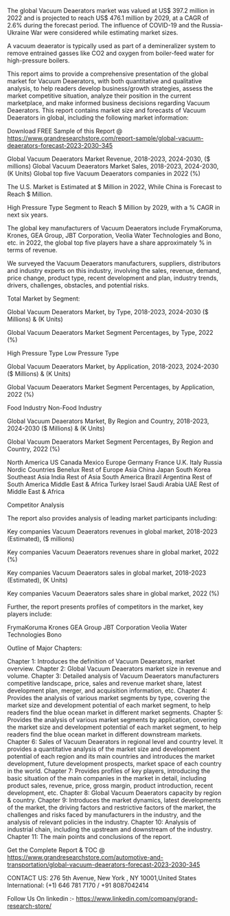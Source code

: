 
The global Vacuum Deaerators market was valued at US$ 397.2 million in 2022 and is projected to reach US$ 476.1 million by 2029, at a CAGR of 2.6% during the forecast period. The influence of COVID-19 and the Russia-Ukraine War were considered while estimating market sizes.

A vacuum deaerator is typically used as part of a demineralizer system to remove entrained gasses like CO2 and oxygen from boiler-feed water for high-pressure boilers.

This report aims to provide a comprehensive presentation of the global market for Vacuum Deaerators, with both quantitative and qualitative analysis, to help readers develop business/growth strategies, assess the market competitive situation, analyze their position in the current marketplace, and make informed business decisions regarding Vacuum Deaerators. This report contains market size and forecasts of Vacuum Deaerators in global, including the following market information:

Download FREE Sample of this Report @ https://www.grandresearchstore.com/report-sample/global-vacuum-deaerators-forecast-2023-2030-345

Global Vacuum Deaerators Market Revenue, 2018-2023, 2024-2030, ($ millions)
Global Vacuum Deaerators Market Sales, 2018-2023, 2024-2030, (K Units)
Global top five Vacuum Deaerators companies in 2022 (%)

The U.S. Market is Estimated at $ Million in 2022, While China is Forecast to Reach $ Million.

High Pressure Type Segment to Reach $ Million by 2029, with a % CAGR in next six years.

The global key manufacturers of Vacuum Deaerators include FrymaKoruma, Krones, GEA Group, JBT Corporation, Veolia Water Technologies and Bono, etc. in 2022, the global top five players have a share approximately % in terms of revenue.

We surveyed the Vacuum Deaerators manufacturers, suppliers, distributors and industry experts on this industry, involving the sales, revenue, demand, price change, product type, recent development and plan, industry trends, drivers, challenges, obstacles, and potential risks.

Total Market by Segment:

Global Vacuum Deaerators Market, by Type, 2018-2023, 2024-2030 ($ Millions) & (K Units)

Global Vacuum Deaerators Market Segment Percentages, by Type, 2022 (%)

High Pressure Type
Low Pressure Type

Global Vacuum Deaerators Market, by Application, 2018-2023, 2024-2030 ($ Millions) & (K Units)

Global Vacuum Deaerators Market Segment Percentages, by Application, 2022 (%)

Food Industry
Non-Food Industry

Global Vacuum Deaerators Market, By Region and Country, 2018-2023, 2024-2030 ($ Millions) & (K Units)

Global Vacuum Deaerators Market Segment Percentages, By Region and Country, 2022 (%)

North America
US
Canada
Mexico
Europe
Germany
France
U.K.
Italy
Russia
Nordic Countries
Benelux
Rest of Europe
Asia
China
Japan
South Korea
Southeast Asia
India
Rest of Asia
South America
Brazil
Argentina
Rest of South America
Middle East & Africa
Turkey
Israel
Saudi Arabia
UAE
Rest of Middle East & Africa

Competitor Analysis

The report also provides analysis of leading market participants including:

Key companies Vacuum Deaerators revenues in global market, 2018-2023 (Estimated), ($ millions)

Key companies Vacuum Deaerators revenues share in global market, 2022 (%)

Key companies Vacuum Deaerators sales in global market, 2018-2023 (Estimated), (K Units)

Key companies Vacuum Deaerators sales share in global market, 2022 (%)

Further, the report presents profiles of competitors in the market, key players include:

FrymaKoruma
Krones
GEA Group
JBT Corporation
Veolia Water Technologies
Bono

Outline of Major Chapters:

Chapter 1: Introduces the definition of Vacuum Deaerators, market overview.
Chapter 2: Global Vacuum Deaerators market size in revenue and volume.
Chapter 3: Detailed analysis of Vacuum Deaerators manufacturers competitive landscape, price, sales and revenue market share, latest development plan, merger, and acquisition information, etc.
Chapter 4: Provides the analysis of various market segments by type, covering the market size and development potential of each market segment, to help readers find the blue ocean market in different market segments.
Chapter 5: Provides the analysis of various market segments by application, covering the market size and development potential of each market segment, to help readers find the blue ocean market in different downstream markets.
Chapter 6: Sales of Vacuum Deaerators in regional level and country level. It provides a quantitative analysis of the market size and development potential of each region and its main countries and introduces the market development, future development prospects, market space of each country in the world.
Chapter 7: Provides profiles of key players, introducing the basic situation of the main companies in the market in detail, including product sales, revenue, price, gross margin, product introduction, recent development, etc.
Chapter 8: Global Vacuum Deaerators capacity by region & country.
Chapter 9: Introduces the market dynamics, latest developments of the market, the driving factors and restrictive factors of the market, the challenges and risks faced by manufacturers in the industry, and the analysis of relevant policies in the industry.
Chapter 10: Analysis of industrial chain, including the upstream and downstream of the industry.
Chapter 11: The main points and conclusions of the report.

Get the Complete Report & TOC @ https://www.grandresearchstore.com/automotive-and-transportation/global-vacuum-deaerators-forecast-2023-2030-345

CONTACT US:
276 5th Avenue, New York , NY 10001,United States
International: (+1) 646 781 7170 / +91 8087042414

Follow Us On linkedin :- https://www.linkedin.com/company/grand-research-store/
